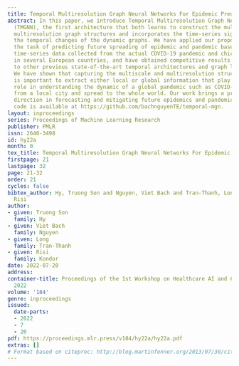 ```yaml
---
title: Temporal Multiresolution Graph Neural Networks For Epidemic Prediction
abstract: In this paper, we introduce Temporal Multiresolution Graph Neural Networks
  (TMGNN), the first architecture that both learns to construct the multiscale and
  multiresolution graph structures and incorporates the time-series signals to capture
  the temporal changes of the dynamic graphs. We have applied our proposed model to
  the task of predicting future spreading of epidemic and pandemic based on the historical
  time-series data collected from the actual COVID-19 pandemic and chickenpox epidemic
  in several European countries, and have obtained competitive results in comparison
  to other previous state-of-the-art temporal architectures and graph learning algorithms.
  We have shown that capturing the multiscale and multiresolution structures of graphs
  is important to extract either local or global information that play a critical
  role in understanding the dynamic of a global pandemic such as COVID-19 which started
  from a local city and spread to the whole world. Our work brings a promising research
  direction in forecasting and mitigating future epidemics and pandemics. Our source
  code is available at https://github.com/bachnguyenTE/temporal-mgn.
layout: inproceedings
series: Proceedings of Machine Learning Research
publisher: PMLR
issn: 2640-3498
id: hy22a
month: 0
tex_title: Temporal Multiresolution Graph Neural Networks For Epidemic Prediction
firstpage: 21
lastpage: 32
page: 21-32
order: 21
cycles: false
bibtex_author: Hy, Truong Son and Nguyen, Viet Bach and Tran-Thanh, Long and Kondor,
  Risi
author:
- given: Truong Son
  family: Hy
- given: Viet Bach
  family: Nguyen
- given: Long
  family: Tran-Thanh
- given: Risi
  family: Kondor
date: 2022-07-20
address:
container-title: Proceedings of the 1st Workshop on Healthcare AI and COVID-19, ICML
  2022
volume: '184'
genre: inproceedings
issued:
  date-parts:
  - 2022
  - 7
  - 20
pdf: https://proceedings.mlr.press/v184/hy22a/hy22a.pdf
extras: []
# Format based on citeproc: http://blog.martinfenner.org/2013/07/30/citeproc-yaml-for-bibliographies/
---
```

